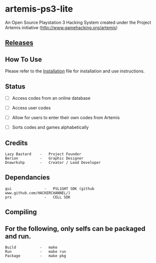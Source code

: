 # artemis-ps3-lite
An Open Source Playstation 3 Hacking System created under the Project Artemis initiative (http://www.gamehacking.org/artemis)


[Releases](https://github.com/Dnawrkshp/artemis-ps3-lite/releases/)
-----------

How To Use
----------
Please refer to the [Installation](https://github.com/Dnawrkshp/ArtemisPS3/tree/master/INSTALLATION.md) file for installation and use instructions.

Status
-------

- [ ] Access codes from an online database
- [ ] Access user codes
- [ ] Allow for users to enter their own codes from Artemis
- [ ] Sorts codes and games alphabetically


Credits
-------

    Lazy Bastard    -   Project Founder
    Berion          -   Graphic Designer
    Dnawrkshp       -   Creator / Lead Developer
	

Dependancies
------------

    gui               -   PSL1GHT SDK (github www.github.com/HACKERCHANNEL/)
    prx               -   CELL SDK

Compiling
-------

For the following, only selfs can be packaged and run.
--
    Build           -   make
    Run             -   make run
    Package         -   make pkg
	  
  